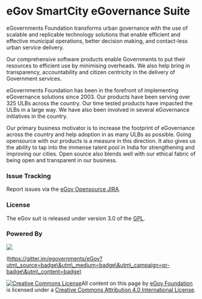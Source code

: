 # eGov SmartCity eGovernance Suite

eGovernments Foundation transforms urban governance with the use of scalable and replicable technology solutions that enable efficient and effective municipal operations, better decision making, and contact-less urban service delivery.

Our comprehensive software products enable Governments to put their resources to efficient use by minimising overheads. We also help bring in transparency, accountability and citizen centricity in the delivery of Government services.

eGovernments Foundation has been in the forefront of implementing eGovernance solutions since 2003. Our products have been serving over 325 ULBs across the country. Our time tested products have impacted the ULBs in a large way. We have also been involved in several eGovernance initiatives in the country.

Our primary business motivator is to increase the footprint of eGovernance across the country and help adoption in as many ULBs as possible. Going opensource with our products is a measure in this direction. It also gives us the ability to tap into the immense talent pool in India for strengthening and improving our cities. Open source also blends well with our ethical fabric of being open and transparent in our business.

### **Issue Tracking**

Report issues via the [eGov Opensource JIRA](http://issues.egovernments.org/browse/PHOENIX).

### **License**

The eGov suit is released under version 3.0 of the [GPL](http://www.gnu.org/licenses/).

### **Powered By**

![](https://badges.gitter.im/Join%20Chat.svg)

([https://gitter.im/egovernments/eGov?utm\_source=badge\&utm\_medium=badge\&utm\_campaign=pr-badge\&utm\_content=badge)](https://gitter.im/egovernments/eGov?utm\_source=badge\&utm\_medium=badge\&utm\_campaign=pr-badge\&utm\_content=badge%29)

[![Creative Commons License](https://i.creativecommons.org/l/by/4.0/80x15.png)​](http://creativecommons.org/licenses/by/4.0/)All content on this page by [eGov Foundation](https://egov.org.in/) is licensed under a [Creative Commons Attribution 4.0 International License](http://creativecommons.org/licenses/by/4.0/).

